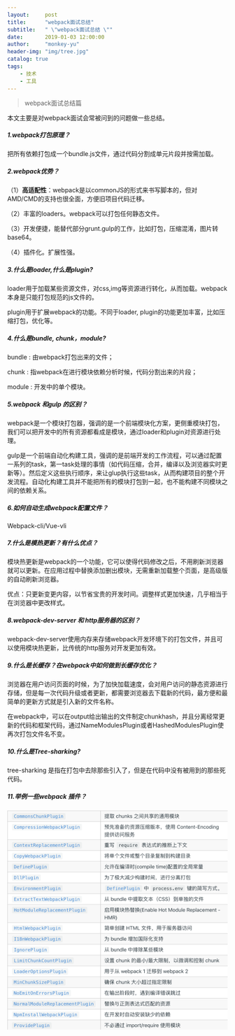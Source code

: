```yaml
---
layout:     post
title:      "webpack面试总结"
subtitle:   " \"webpack面试总结 \""
date:       2019-01-03 12:00:00
author:     "monkey-yu"
header-img: "img/tree.jpg"
catalog: true
tags:
    - 技术
    - 工具
---
```

> webpack面试总结篇

本文主要是对webpack面试会常被问到的问题做一些总结。

##### 1.webpack打包原理？

把所有依赖打包成一个bundle.js文件，通过代码分割成单元片段并按需加载。

##### 2.webpack优势？

（1）**高适配性**：webpack是以commonJS的形式来书写脚本的，但对AMD/CMD的支持也很全面，方便旧项目代码迁移。

（2）丰富的loaders。webpack可以打包任何静态文件。

（3）开发便捷，能替代部分grunt.gulp的工作，比如打包，压缩混淆，图片转base64。

（4）插件化。扩展性强。

##### 3.什么是loader,什么是plugin?

loader用于加载某些资源文件，对css,img等资源进行转化，从而加载。webpack本身是只能打包规范的js文件的。

plugin用于扩展webpack的功能。不同于loader, plugin的功能更加丰富，比如压缩打包，优化等。

##### 4.什么是bundle, chunk，module?

bundle : 由webpack打包出来的文件；

chunk : 指webpack在进行模块依赖分析时候，代码分割出来的片段；

module : 开发中的单个模块。

##### 5.webpack 和gulp 的区别？

webpack是一个模块打包器，强调的是一个前端模块化方案，更侧重模块打包，我们可以把开发中的所有资源都看成是模块，通过loader和plugin对资源进行处理。

gulp是一个前端自动化构建工具，强调的是前端开发的工作流程，可以通过配置一系列的task，第一task处理的事情（如代码压缩，合并，编译以及浏览器实时更新等）。然后定义这些执行顺序，来让glup执行这些task，从而构建项目的整个开发流程。自动化构建工具并不能把所有的模块打包到一起，也不能构建不同模块之间的依赖关系。

##### 6.如何自动生成webpack配置文件？

Webpack-cli/Vue-vli

##### 7.什么是模热更新？有什么优点？

模块热更新是webpack的一个功能，它可以使得代码修改之后，不用刷新浏览器就可以更新。在应用过程中替换添加删出模块，无需重新加载整个页面，是高级版的自动刷新浏览器。

优点：只更新变更内容，以节省宝贵的开发时间。调整样式更加快速，几乎相当于在浏览器中更改样式。

##### 8.webpack-dev-server 和 http服务器的区别？

webpack-dev-server使用内存来存储webpack开发环境下的打包文件，并且可以使用模块热更新，比传统的http服务对开发更加有效。

##### 9.什么是长缓存？在webpack中如何做到长缓存优化？

浏览器在用户访问页面的时候，为了加快加载速度，会对用户访问的静态资源进行存储，但是每一次代码升级或者更新，都需要浏览器去下载新的代码，最方便和最简单的更新方式就是引入新的文件名称。

在webpack中，可以在output给出输出的文件制定chunkhash，并且分离经常更新的代码和框架代码，通过NameModulesPlugin或者HashedModulesPlugin使再次打包文件名不变。

##### 10.什么是Tree-sharking?

tree-sharking 是指在打包中去除那些引入了，但是在代码中没有被用到的那些死代码。

##### 11.举例一些webpack 插件？

![webpack-plugin](/img/post_img/webpack/webpack-plugin.png)